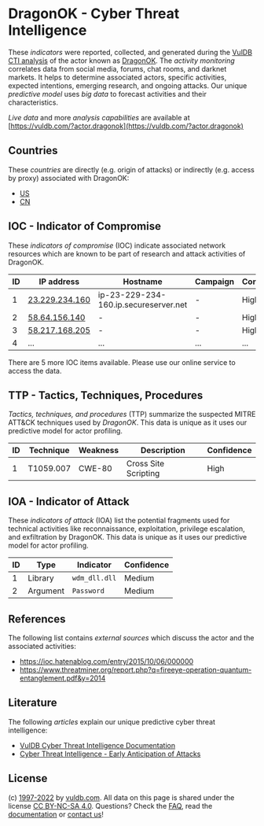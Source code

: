 # DragonOK - Cyber Threat Intelligence

These _indicators_ were reported, collected, and generated during the [VulDB CTI analysis](https://vuldb.com/?kb.cti) of the actor known as [DragonOK](https://vuldb.com/?actor.dragonok). The _activity monitoring_ correlates data from social media, forums, chat rooms, and darknet markets. It helps to determine associated actors, specific activities, expected intentions, emerging research, and ongoing attacks. Our unique _predictive model_ uses _big data_ to forecast activities and their characteristics.

_Live data_ and more _analysis capabilities_ are available at [https://vuldb.com/?actor.dragonok](https://vuldb.com/?actor.dragonok)

## Countries

These _countries_ are directly (e.g. origin of attacks) or indirectly (e.g. access by proxy) associated with DragonOK:

* [US](https://vuldb.com/?country.us)
* [CN](https://vuldb.com/?country.cn)

## IOC - Indicator of Compromise

These _indicators of compromise_ (IOC) indicate associated network resources which are known to be part of research and attack activities of DragonOK.

ID | IP address | Hostname | Campaign | Confidence
-- | ---------- | -------- | -------- | ----------
1 | [23.229.234.160](https://vuldb.com/?ip.23.229.234.160) | ip-23-229-234-160.ip.secureserver.net | - | High
2 | [58.64.156.140](https://vuldb.com/?ip.58.64.156.140) | - | - | High
3 | [58.217.168.205](https://vuldb.com/?ip.58.217.168.205) | - | - | High
4 | ... | ... | ... | ...

There are 5 more IOC items available. Please use our online service to access the data.

## TTP - Tactics, Techniques, Procedures

_Tactics, techniques, and procedures_ (TTP) summarize the suspected MITRE ATT&CK techniques used by _DragonOK_. This data is unique as it uses our predictive model for actor profiling.

ID | Technique | Weakness | Description | Confidence
-- | --------- | -------- | ----------- | ----------
1 | T1059.007 | CWE-80 | Cross Site Scripting | High

## IOA - Indicator of Attack

These _indicators of attack_ (IOA) list the potential fragments used for technical activities like reconnaissance, exploitation, privilege escalation, and exfiltration by DragonOK. This data is unique as it uses our predictive model for actor profiling.

ID | Type | Indicator | Confidence
-- | ---- | --------- | ----------
1 | Library | `wdm_dll.dll` | Medium
2 | Argument | `Password` | Medium

## References

The following list contains _external sources_ which discuss the actor and the associated activities:

* https://ioc.hatenablog.com/entry/2015/10/06/000000
* https://www.threatminer.org/report.php?q=fireeye-operation-quantum-entanglement.pdf&y=2014

## Literature

The following _articles_ explain our unique predictive cyber threat intelligence:

* [VulDB Cyber Threat Intelligence Documentation](https://vuldb.com/?kb.cti)
* [Cyber Threat Intelligence - Early Anticipation of Attacks](https://www.scip.ch/en/?labs.20201022)

## License

(c) [1997-2022](https://vuldb.com/?kb.changelog) by [vuldb.com](https://vuldb.com/?kb.about). All data on this page is shared under the license [CC BY-NC-SA 4.0](https://creativecommons.org/licenses/by-nc-sa/4.0/). Questions? Check the [FAQ](https://vuldb.com/?kb.faq), read the [documentation](https://vuldb.com/?kb) or [contact us](https://vuldb.com/?contact)!
